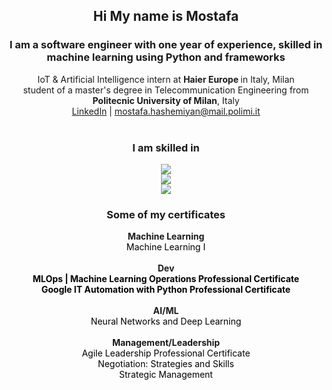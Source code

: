 <!-- Intro -->
<div align="center">
  <h2>Hi My name is <b>Mostafa</b></h2>
  <h3>I am a software engineer with one year of experience, skilled in machine learning using Python and frameworks</h3>
  <div>IoT & Artificial Intelligence  intern at <strong>Haier Europe </strong> in Italy, Milan</div>
  <div>student of a master's degree in Telecommunication Engineering from <strong>Politecnic University of Milan</strong>, Italy</div>
  <div>
    <a href="https://www.linkedin.com/in/mostafa-hashemiyan-6182a1182/">LinkedIn</a> | 
    <a href="mailto:mostafa.hashemiyan@mail.polimi.it">mostafa.hashemiyan@mail.polimi.it</a>
  </div>
</div>
<br>
<!-- Skill Icons -->
<!-- https://github.com/LelouchFR/skill-icons -->
<h3 align="center"> I am skilled in </h3>
<p align="center">
  <a href="https://go-skill-icons.vercel.app">  
    <img src="https://go-skill-icons.vercel.app/api/icons?i=linux,matplotlib,javascript&theme=light" /><br>
    <img src="https://go-skill-icons.vercel.app/api/icons?i=tensorflow,pytorch,python&theme=light" /><br>
    <img src="https://go-skill-icons.vercel.app/api/icons?i=sklearn,pandas,numpy,scipy&theme=light" /><br>
<!--     <img src="https://go-skill-icons.vercel.app/api/icons?i=git,py,cpp,vmwareworkstation,docker,aws,jenkins,ansible,nix,linux,bash,cuda,huggingface,tensorflow,pytorch,sklearn,pandas,numpy,scipy,matplotlib&theme=light" /><br> -->
  </a>
</p>

<!-- Certificates -->
<h3 align="center"> Some of my certificates </h3>
<div align="center">
    <div><strong>Machine Learning</strong></div>
    <a href="https://www.coursera.org/account/accomplishments/verify/WH9L6FVYL9YR" style="color:black; text-decoration:none;">
      Machine Learning I</a><br>
    <br>
    <div><strong>Dev</strong></div>
    <a href="https://coursera.org/share/50263129b1a89bf1ef9a4942849dc313" style="color:black; text-decoration:none; font-weight:bold;">MLOps | Machine Learning Operations Professional Certificate</a><br>
    <a href="https://coursera.org/share/ac420561d38e9ebc8bbbd53f321282f8" style="color:black; text-decoration:none; font-weight:bold;">Google IT Automation with Python Professional Certificate</a><br>
    <br>
    <div><strong>AI/ML</strong></div>
    <a href="https://coursera.org/share/3239c6a928080da767eeeca3a10fac93" style="color:black; text-decoration:none;">Neural Networks and Deep Learning</a><br>
    <br>  
    <div><strong>Management/Leadership</strong></div>
    <a href="https://coursera.org/share/aa34241f7eb0ef713d8dd872f1b05bf0" style="color:black; text-decoration:none;">Agile Leadership Professional Certificate</a><br>
    <a href="https://coursera.org/share/ec6e69d4abfb2e84e9c3a3a444ec6f40" style="color:black; text-decoration:none;">Negotiation: Strategies and Skills</a> <br>
    <a href="https://coursera.org/share/7b209eac8ebd57fbf9b1887fdce9c149" style="color:black; text-decoration:none;">Strategic Management</a>

</div>
